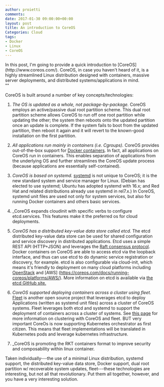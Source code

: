 ```yaml
---
author: proietti
comments: 
date: 2017-01-30 09:00:00+00:00
layout: post
title: An introduction to CoreOS
Categories: Cloud
tags:
- Docker
- Linux
- CoreOS
---
```


<div class="message">
In this post, I'm going to provide a  quick introduction to [CoreOS](http://www.coreos.com/). CoreOS, in case you haven't heard of it, is a highly streamlined Linux distribution designed with containers, massive server deployments, and distributed systems/applications in mind.

</div>
"<!-- more -->"

CoreOS is built around a number of key concepts/technologies:

  1. _The OS is updated as a whole, not package-by-package._ CoreOS  employs an active/passive dual root partition scheme. This dual root partition scheme allows CoreOS to run off one root partition while updating the other; the system then reboots onto the updated partition once an update is complete. If the system fails to boot from the updated partition, then reboot it again and it will revert to the known-good installation on the first partition.

  2. _All applications run  mainly in containers (i.e. Cgroups)._ CoreOS provides out-of-the-box support for [Docker containers](https://www.docker.com/). In fact, all applications on CoreOS run in containers. This enables separation of applications from the underlying OS and further streamlines the CoreOS update process (because applications are essentially self-contained).

  3. _CoreOS is based on systemd._ [systemd](http://freedesktop.org/wiki/Software/systemd/) is not unique to CoreOS; it is the new standard system and service manager for Linux. (Debian has elected to use systemd; Ubuntu has adopted systemd with 16.x; and Red Hat and related distributions already use systemd in rel7.x.) In CoreOS, systemd unit files are used not only for system services, but also for running Docker containers and others basic services.

  4. _CoreOS expands cloudinit   with specific verbs to configure etcd.services. This features make it the preferred os for cloud deployments.  

  5. _CoreOS has a distributed key-value data store called etcd._ The etcd distributed key-value data store can be used for shared configuration and service discovery in distributed applications. Etcd uses a simple REST API (HTTP+JSON) and leverages the [Raft consensus protocol](http://raftconsensus.github.io/). Docker containers on CoreOS are able to access etcd via the loopback interface, and thus can use etcd to do dynamic service registration or discovery, for example. etcd is also configurable via cloud-init, which means it's friendly to deployment on many cloud platforms including [OpenStack](https://coreos.com/docs/running-coreos/platforms/openstack/) and [AWS] (https://coreos.com/docs/running-coreos/platforms/AWS/). More information on etcd is available via [the etcd GitHub site.](https://github.com/coreos/etcd/)

  6. _CoreOS supported deploying containers across a cluster using fleet._ [Fleet](https://github.com/coreos/fleet/) is another open source project that leverages etcd to deploy Applications (written as systemd unit files) across a cluster of CoreOS systems. Fleet leverages both etcd and systemd to support the deployment of containers across a cluster of systems. See [this page](https://coreos.com/using-coreos/clustering/) for more information on clustering with CoreOS and fleet. BUT very important CoreOs is now supporting Kubernetes orchestrator as first citizen. This means that fleet implementations will be translated in Kubernetes pods and leverage kubernetes infrastructure. 

 7. _CoreOS is promoting the RKT containers format to improve security and composability within linux container.


Taken individually---the use of a minimal Linux distribution, systemd support, the distributed key-value data store, Docker support, dual root partition w/ recoverable system updates, fleet---these technologies are interesting, but not all that revolutionary. Put them all together, however, and you have a very interesting solution.


